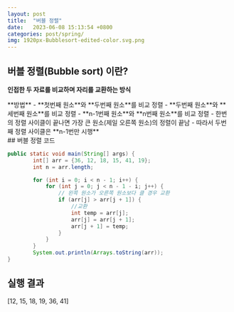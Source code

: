```yaml
---
layout: post
title:  "버블 정렬"
date:   2023-06-08 15:13:54 +0800
categories: post/spring/
img: 1920px-Bubblesort-edited-color.svg.png
---
```

## 버블 정렬(Bubble sort) 이란?
**인접한 두 자료를 비교하며 자리를 교환하는 방식**

<aside>
**방법**
- **첫번째 원소**와 **두번째 원소**를 비교 정렬
- **두번째 원소**와 **세번째 원소**를 비교 정렬
- **n-1번째 원소**와 **n번째 원소**를 비교 정렬
- 한번의 정렬 사이클이 끝나면 가장 큰 원소(제일 오른쪽 원소)의 정렬이 끝남
- 따라서 두번째 정렬 사이클은 **n-1번만 시행**

</aside>
## 버블 정렬 코드

```java
public static void main(String[] args) {
        int[] arr = {36, 12, 18, 15, 41, 19};
        int n = arr.length;

        for (int i = 0; i < n - 1; i++) {
            for (int j = 0; j < n - 1 - i; j++) {
                // 왼쪽 원소가 오른쪽 원소보다 클 경우 교환
                if (arr[j] > arr[j + 1]) {
                    //교환
                    int temp = arr[j];
                    arr[j] = arr[j + 1];
                    arr[j + 1] = temp;
                }
            }
        }
        System.out.println(Arrays.toString(arr));
}
```

## 실행 결과
[12, 15, 18, 19, 36, 41]